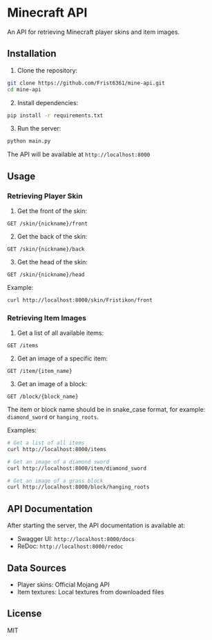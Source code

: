 # Minecraft API

An API for retrieving Minecraft player skins and item images.

## Installation

1. Clone the repository:
```bash
git clone https://github.com/Frist6361/mine-api.git
cd mine-api
```

2. Install dependencies:
```bash
pip install -r requirements.txt
```

3. Run the server:
```bash
python main.py
```

The API will be available at `http://localhost:8000`

## Usage

### Retrieving Player Skin

1. Get the front of the skin:
```
GET /skin/{nickname}/front
```

2. Get the back of the skin:
```
GET /skin/{nickname}/back
```

3. Get the head of the skin:
```
GET /skin/{nickname}/head
```

Example:
```bash
curl http://localhost:8000/skin/Fristikon/front
```

### Retrieving Item Images

1. Get a list of all available items:
```
GET /items
```

2. Get an image of a specific item:
```
GET /item/{item_name}
```

3. Get an image of a block:
```
GET /block/{block_name}
```

The item or block name should be in snake_case format, for example: `diamond_sword` or `hanging_roots`.

Examples:
```bash
# Get a list of all items
curl http://localhost:8000/items

# Get an image of a diamond sword
curl http://localhost:8000/item/diamond_sword

# Get an image of a grass block
curl http://localhost:8000/block/hanging_roots
```

## API Documentation

After starting the server, the API documentation is available at:
- Swagger UI: `http://localhost:8000/docs`
- ReDoc: `http://localhost:8000/redoc`

## Data Sources

- Player skins: Official Mojang API
- Item textures: Local textures from downloaded files

## License

MIT
